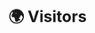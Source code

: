 
# 🌍 Visitors

<script type="text/javascript" id="clstr_globe" src="//clustrmaps.com/globe.js?d=m205bLiFrUphe-xRqsWMcKXt02JYHpDCGfwMip5D3Xc"></script>
